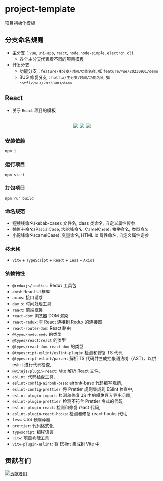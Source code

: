 # project-template

项目初始化模板

## 分支命名规则

- 主分支：`vue`, `uni-app`, `react`, `node`, `node-simple`, `electron`, `cli`
  - 各个主分支代表着不同的项目模板
- 开发分支
  - 功能分支：`feature/主分支/时间/功能名称`, 如 `feature/vue/20230901/demo`
  - BUG 修复分支：`hotfix/主分支/时间/功能名称`, 如 `hotfix/vue/20230901/demo`

## React

- 关于 `React` 项目的模板

<h2 align="center">
  <a href="https://gitee.com/biaovorg/project-template/tree/react"><img src="https://img.shields.io/badge/version-v1.0.28-blue" /></a>
  <a href="https://gitee.com/biaovorg/project-template/blob/react/LICENSE"><img src="https://img.shields.io/badge/license-MIT-green" /></a>
  <a href="https://gitee.com/biaovorg/project-template/blob/react/.eslintrc.js"><img src="https://img.shields.io/badge/eslint-prettier-blue?logo=eslint" /></a>
</h2>

### 安装依赖

```Basic
npm i
```

### 运行项目

```Basic
npm start
```

### 打包项目

```Basic
npm run build
```

### 命名规范

- 短横线命名(kebab-case): 文件名, class 类命名, 自定义属性传参
- 帕斯卡命名(PascalCase, 大驼峰命名: CamelCase): 枚举命名, 类型命名
- 小驼峰命名(camelCase): 变量命名, HTML id 属性命名, 自定义属性定参

### 技术栈

- `Vite` + `TypeScript` + `React` + `Less` + `Axios`

### 依赖特性

- `@reduxjs/toolkit`: Redux 工具包
- `antd`: React UI 框架
- `axios`: 接口请求
- `dayjs`: 时间处理工具
- `react`: 前端框架
- `react-dom`: 浏览器 DOM 渲染
- `react-redux`: 将 React 连接到 Redux 的连接器
- `react-router-dom`: React 路由
- `@types/node`: `node` 的类型
- `@types/react`: `react` 的类型
- `@types/react-dom`: `react-dom` 的类型
- `@typescript-eslint/eslint-plugin`: 检测和修复 TS 代码,
- `@typescript-eslint/parser`: 解析 TS 代码并生成抽象语法树（AST），以供 eslint 进行代码检查,
- `@vitejs/plugin-react`: Vite 解析 React 文件,
- `eslint`: 代码检查工具,
- `eslint-config-airbnb-base`: airbnb-base 代码编写规范,
- `eslint-config-prettier`: 将 Prettier 规则集成到 ESlint 检查中,
- `eslint-plugin-import`: 检测和修复 JS 中的模块导入导出问题,
- `eslint-plugin-prettier`: 检测不符合 Prettier 格式的代码,
- `eslint-plugin-react`: 检测和修复 react 代码,
- `eslint-plugin-react-hooks`: 检测和修复 react-hooks 代码,
- `less`: CSS 预编译器
- `prettier`: 代码格式化
- `typescript`: 编程语言
- `vite`: 项目构建工具
- `vite-plugin-eslint`: 将 ESlint 集成到 Vite 中

## 贡献者们

[![贡献者们](https://contrib.rocks/image?repo=biaov/project-template)](https://github.com/biaov/project-template/graphs/contributors)
